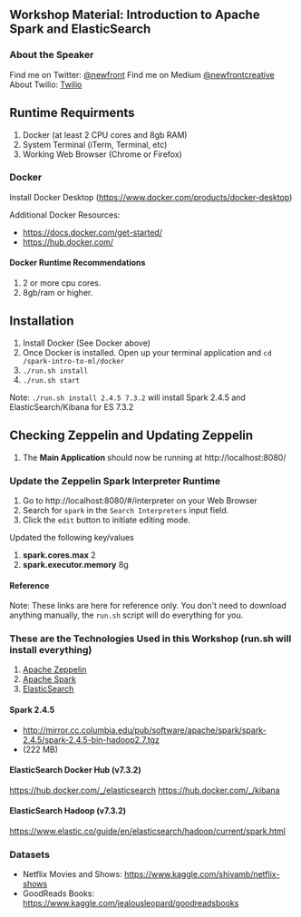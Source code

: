 ## Workshop Material: Introduction to Apache Spark and ElasticSearch

### About the Speaker
Find me on Twitter: [@newfront](https://twitter.com/newfront)
Find me on Medium [@newfrontcreative](https://medium.com/@newfrontcreative)
About Twilio: [Twilio](https://twilio.com)

## Runtime Requirments
1. Docker (at least 2 CPU cores and 8gb RAM)
2. System Terminal (iTerm, Terminal, etc)
3. Working Web Browser (Chrome or Firefox)

### Docker
Install Docker Desktop (https://www.docker.com/products/docker-desktop)

Additional Docker Resources:
* https://docs.docker.com/get-started/
* https://hub.docker.com/

#### Docker Runtime Recommendations
1. 2 or more cpu cores.
2. 8gb/ram or higher.

## Installation
1. Install Docker (See Docker above)
2. Once Docker is installed. Open up your terminal application and `cd /spark-intro-to-ml/docker`
3. `./run.sh install`
4. `./run.sh start`

Note: `./run.sh install 2.4.5 7.3.2` will install Spark 2.4.5 and ElasticSearch/Kibana for ES 7.3.2

## Checking Zeppelin and Updating Zeppelin
1. The **Main Application** should now be running at http://localhost:8080/

### Update the Zeppelin Spark Interpreter Runtime
1. Go to http://localhost:8080/#/interpreter on your Web Browser
2. Search for `spark` in the `Search Interpreters` input field.
3. Click the `edit` button to initiate editing mode.

Updated the following key/values
1. **spark.cores.max** 2
2. **spark.executor.memory** 8g

#### Reference
Note: These links are here for reference only. You don't need to download anything manually, the `run.sh` script will do everything for you.

### These are the Technologies Used in this Workshop (run.sh will install everything)
1. [Apache Zeppelin](https://zeppelin.apache.org/docs/latest/interpreter/spark.html)
2. [Apache Spark](http://spark.apache.org/)
3. [ElasticSearch](https://www.elastic.co/elasticsearch/)

#### Spark 2.4.5
- http://mirror.cc.columbia.edu/pub/software/apache/spark/spark-2.4.5/spark-2.4.5-bin-hadoop2.7.tgz
- (222 MB)

#### ElasticSearch Docker Hub (v7.3.2)
https://hub.docker.com/_/elasticsearch
https://hub.docker.com/_/kibana

#### ElasticSearch Hadoop (v7.3.2)
https://www.elastic.co/guide/en/elasticsearch/hadoop/current/spark.html

### Datasets
* Netflix Movies and Shows: https://www.kaggle.com/shivamb/netflix-shows
* GoodReads Books: https://www.kaggle.com/jealousleopard/goodreadsbooks
